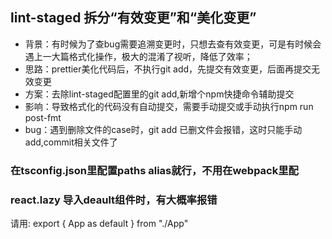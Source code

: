 ## lint-staged 拆分“有效变更”和“美化变更”
* 背景：有时候为了查bug需要追溯变更时，只想去查有效变更，可是有时候会遇上一大篇格式化操作，极大的混淆了视听，降低了效率；
* 思路：prettier美化代码后，不执行git add，先提交有效变更，后面再提交无效变更
* 方案：去除lint-staged配置里的git add,新增个npm快捷命令辅助提交
* 影响：导致格式化的代码没有自动提交，需要手动提交或手动执行npm run post-fmt
* bug：遇到删除文件的case时，git add 已删文件会报错，这时只能手动add,commit相关文件了

### 在tsconfig.json里配置paths alias就行，不用在webpack里配

### react.lazy 导入deault组件时，有大概率报错
请用:
export { App as default } from "./App"
